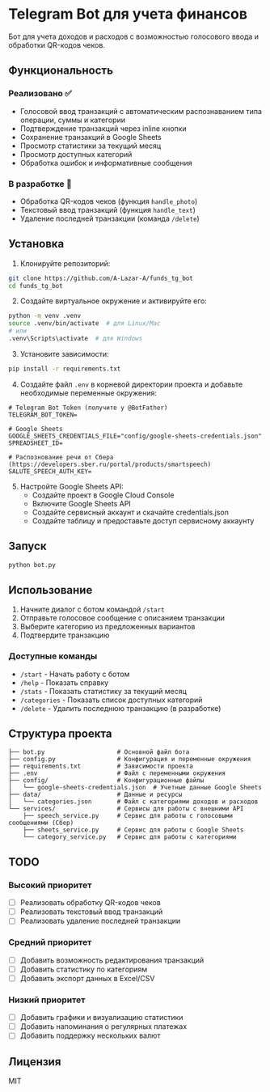 # Telegram Bot для учета финансов

Бот для учета доходов и расходов с возможностью голосового ввода и обработки QR-кодов чеков.

## Функциональность

### Реализовано ✅
- Голосовой ввод транзакций с автоматическим распознаванием типа операции, суммы и категории
- Подтверждение транзакций через inline кнопки
- Сохранение транзакций в Google Sheets
- Просмотр статистики за текущий месяц
- Просмотр доступных категорий
- Обработка ошибок и информативные сообщения

### В разработке 🚧
- Обработка QR-кодов чеков (функция `handle_photo`)
- Текстовый ввод транзакций (функция `handle_text`)
- Удаление последней транзакции (команда `/delete`)

## Установка

1. Клонируйте репозиторий:
```bash
git clone https://github.com/A-Lazar-A/funds_tg_bot
cd funds_tg_bot
```

2. Создайте виртуальное окружение и активируйте его:
```bash
python -m venv .venv
source .venv/bin/activate  # для Linux/Mac
# или
.venv\Scripts\activate  # для Windows
```

3. Установите зависимости:
```bash
pip install -r requirements.txt
```

4. Создайте файл `.env` в корневой директории проекта и добавьте необходимые переменные окружения:
```
# Telegram Bot Token (получите у @BotFather)
TELEGRAM_BOT_TOKEN=

# Google Sheets
GOOGLE_SHEETS_CREDENTIALS_FILE="config/google-sheets-credentials.json"
SPREADSHEET_ID=

# Распознование речи от Сбера (https://developers.sber.ru/portal/products/smartspeech)
SALUTE_SPEECH_AUTH_KEY=
```

5. Настройте Google Sheets API:
   - Создайте проект в Google Cloud Console
   - Включите Google Sheets API
   - Создайте сервисный аккаунт и скачайте credentials.json
   - Создайте таблицу и предоставьте доступ сервисному аккаунту

## Запуск

```bash
python bot.py
```

## Использование

1. Начните диалог с ботом командой `/start`
2. Отправьте голосовое сообщение с описанием транзакции
3. Выберите категорию из предложенных вариантов
4. Подтвердите транзакцию

### Доступные команды
- `/start` - Начать работу с ботом
- `/help` - Показать справку
- `/stats` - Показать статистику за текущий месяц
- `/categories` - Показать список доступных категорий
- `/delete` - Удалить последнюю транзакцию (в разработке)

## Структура проекта

```
├── bot.py                    # Основной файл бота
├── config.py                 # Конфигурация и переменные окружения
├── requirements.txt          # Зависимости проекта
├── .env                      # Файл с переменными окружения
├── config/                   # Конфигурационные файлы
│   └── google-sheets-credentials.json  # Учетные данные Google Sheets
├── data/                     # Данные и ресурсы
│   └── categories.json       # Файл с категориями доходов и расходов
└── services/                 # Сервисы для работы с внешними API
    ├── speech_service.py     # Сервис для работы с голосовыми сообщениями (Сбер)
    ├── sheets_service.py     # Сервис для работы с Google Sheets
    └── category_service.py   # Сервис для работы с категориями
```

## TODO

### Высокий приоритет
- [ ] Реализовать обработку QR-кодов чеков
- [ ] Реализовать текстовый ввод транзакций
- [ ] Реализовать удаление последней транзакции

### Средний приоритет
- [ ] Добавить возможность редактирования транзакций
- [ ] Добавить статистику по категориям
- [ ] Добавить экспорт данных в Excel/CSV

### Низкий приоритет
- [ ] Добавить графики и визуализацию статистики
- [ ] Добавить напоминания о регулярных платежах
- [ ] Добавить поддержку нескольких валют

## Лицензия

MIT 